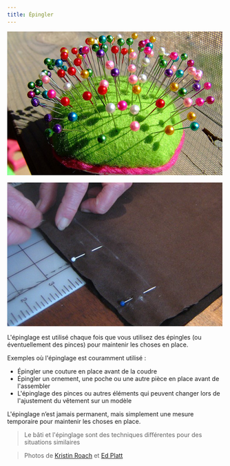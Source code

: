 ```yaml
---
title: Épingler
---
```


![Les épingles de couture font partie des fournitures de base en couture](sewing-pins.jpg)

![Le tissu est maintenu par des épingles](fabric-pinning.jpg)

L'épinglage est utilisé chaque fois que vous utilisez des épingles (ou éventuellement des pinces) pour maintenir les choses en place.

Exemples où l'épinglage est couramment utilisé :

-   Épingler une couture en place avant de la coudre
-   Épingler un ornement, une poche ou une autre pièce en place avant de l'assembler
-   L'épinglage des pinces ou autres éléments qui peuvent changer lors de l'ajustement du vêtement sur un modèle

L'épinglage n’est jamais permanent, mais simplement une mesure temporaire pour maintenir les choses en place.

> Le bâti et l'épinglage sont des techniques différentes pour des situations similaires

> Photos de [Kristin Roach](https://www.flickr.com/photos/marlana/113434148) et [Ed Platt](https://www.flickr.com/photos/philentropist/313403963)

